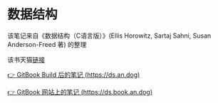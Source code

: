 # 数据结构

该笔记来自《数据结构（C语言版）》(Ellis Horowitz, Sartaj Sahni, Susan Anderson-Freed 著) 的整理

该书天猫[链接](https://world.tmall.com/item/520038221625.htm?)

[👉 GitBook Build 后的笔记 (https://ds.an.dog)](https://ds.an.dog)

[👉 GitBook 网站上的笔记 (https://ds.book.an.dog)](https://ds.book.an.dog)
